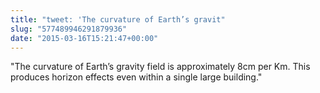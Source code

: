 ```yaml
---
title: "tweet: 'The curvature of Earth’s gravit"
slug: "577489946291879936"
date: "2015-03-16T15:21:47+00:00"
---
```

"The curvature of Earth’s gravity field is approximately 8cm per Km. This produces horizon effects even within a single large building."